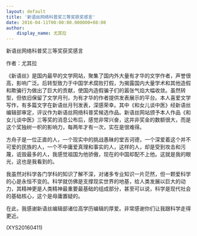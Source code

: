 ```yaml
---
layout: default
title: '新语丝网络科普奖三等奖获奖感言'
date: 2016-04-11T00:00:00.000000+08:00
author:
    display_name: 尤其拉
---
```


新语丝网络科普奖三等奖获奖感言

作者：尤其拉

《新语丝》是国内最早的文学网站，聚集了国内外大量有才华的文学作者，声誉很高，影响广泛。后转型致力于中国学术腐败打假，为揭露国内大量学术和其他造假和欺骗行为做出了巨大的贡献，使国内造假骗子们的嚣张气焰大幅收敛。虽然转型，但依旧保留了文学月刊，为有才华的作者提供发表展示的平台。本人喜爱文学写作，有多篇文字在新语丝月刊发表，深感荣幸。其中《和女儿谈中医》经新语丝编辑部审定，评议作为新语丝网络科普奖候选作品。新语丝网站颁予本人作品《和女儿谈中医》三等奖的消息公布后，感觉非常兴奋，这并非奖金的数额很大，而是这个奖独树一帜的影响力，每两年才有一次，实在是很难得。

方舟子是一位正直的人，一个现实中的挑战愚昧的堂吉诃德，一个深爱着这个并不可爱的民族的人，一个不中庸爱真理和事实的人，这样的人，却是受到攻击和污蔑，诋毁最多的人，我感觉祖国为他骄傲，现在的中国却配不上他。这就是我的眼光，这也是我看到的。

我虽然对科学各门学科的知识了解不深，对诸多专业知识一片茫然，但一颗爱科学的心是永恒不变的。科学就仿佛是支撑现实世界的地基，给人类发展以巨大的动力，其精神更是人类精神最重要最基础的组成部分，甚至可以说，科学是现代社会的基础核心，这个是毋庸置疑的。

在此，我感谢新语丝编辑部诸位高学历编辑的厚爱。非常感谢你们让我跟科学走得更近。

(XYS20160411)

